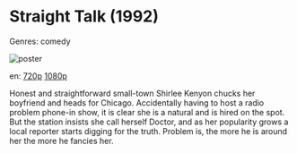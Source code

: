 # Straight Talk (1992)

Genres: comedy

![poster](http://image.tmdb.org/t/p/w500/nLEt2IWb77nNWpFMqJwU7aDONZ6.jpg)

en:
  [720p](magnet:?xt=urn:btih:653F5E2472FCAA0D32323916E2262A80ABB22183&tr=udp://glotorrents.pw:6969/announce&tr=udp://tracker.opentrackr.org:1337/announce&tr=udp://torrent.gresille.org:80/announce&tr=udp://tracker.openbittorrent.com:80&tr=udp://tracker.coppersurfer.tk:6969&tr=udp://tracker.leechers-paradise.org:6969&tr=udp://p4p.arenabg.ch:1337&tr=udp://tracker.internetwarriors.net:1337)
  [1080p](magnet:?xt=urn:btih:F0FB7803FD4208C888E5A48C0B64E0CBA21F5427&tr=udp://glotorrents.pw:6969/announce&tr=udp://tracker.opentrackr.org:1337/announce&tr=udp://torrent.gresille.org:80/announce&tr=udp://tracker.openbittorrent.com:80&tr=udp://tracker.coppersurfer.tk:6969&tr=udp://tracker.leechers-paradise.org:6969&tr=udp://p4p.arenabg.ch:1337&tr=udp://tracker.internetwarriors.net:1337)
  


Honest and straightforward small-town Shirlee Kenyon chucks her boyfriend and heads for Chicago. Accidentally having to host a radio problem phone-in show, it is clear she is a natural and is hired on the spot. But the station insists she call herself Doctor, and as her popularity grows a local reporter starts digging for the truth. Problem is, the more he is around her the more he fancies her.